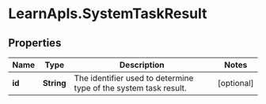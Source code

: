 # LearnApIs.SystemTaskResult

## Properties
Name | Type | Description | Notes
------------ | ------------- | ------------- | -------------
**id** | **String** | The identifier used to determine type of the system task result. | [optional] 
